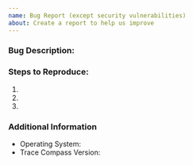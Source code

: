 ```yaml
---
name: Bug Report (except security vulnerabilities)
about: Create a report to help us improve
---
```


<!-- Please provide a detailed description of the bug. -->
<!-- Note: This template is not meant for security vulnerabilities disclosure -->
<!-- Any such issue, created in this repo, will be deleted on sight -->
<!-- Instead please report vulnerabilities to the Eclipse Foundation's security team -->
<!-- For more details, please read SECURITY.md in the repository root -->
### Bug Description:

<!-- Please provide clear steps to reproduce the bug. -->
### Steps to Reproduce:

1.
2.
3.

<!-- Please provide any additional information available. -->
<!-- Additional information can be in the form of logs, screenshots, screencasts. -->

### Additional Information

- Operating System:
- Trace Compass Version:
